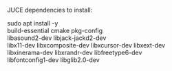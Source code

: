JUCE dependencies to install:

sudo apt install -y \
    build-essential cmake pkg-config \
    libasound2-dev libjack-jackd2-dev \
    libx11-dev libxcomposite-dev libxcursor-dev libxext-dev \
    libxinerama-dev libxrandr-dev libfreetype6-dev \
    libfontconfig1-dev libglib2.0-dev
